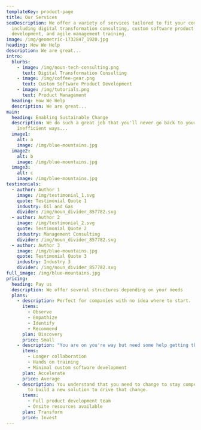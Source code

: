 ```yaml
---
templateKey: product-page
title: Our Services
seoDescription: We offer a variety of services tailored to fit your company
  including digital transformation consulting, custom software product
  development, and agile management training.
image: /img/geometric-1732847_1920.jpg
heading: How We Help
description: We are great...
intro:
  blurbs:
    - image: /img/noun-tech-consulting.png
      text: Digital Transformation Consulting
    - image: /img/coffee-gear.png
      text: Custom Software Product Development
    - image: /img/tutorials.png
      text: Product Management
  heading: How We Help
  description: We are great...
main:
  heading: Enabling Sustainable Change
  description: We do such a great job that you'll never go back to your old
    inefficient ways...
  image1:
    alt: a
    image: /img/blue-mountains.jpg
  image2:
    alt: b
    image: /img/blue-mountains.jpg
  image3:
    alt: c
    image: /img/blue-mountains.jpg
testimonials:
  - author: Author 1
    image: /img/testimonial_1.svg
    quote: Testimonial Quote 1
    industry: Oil and Gas
    divider: /img/noun_divider_857782.svg
  - author: Author 2
    image: /img/testimonial_2.svg
    quote: Testimonial Quote 2
    industry: Management Consulting
    divider: /img/noun_divider_857782.svg
  - author: Author 3
    image: /img/blue-mountains.jpg
    quote: Testimonial Quote 3
    industry: Industry 3
    divider: /img/noun_divider_857782.svg
full_image: /img/blue-mountains.jpg
pricing:
  heading: Pay us
  description: We offer several structures depending on your needs
  plans:
    - description: Perfect for companies with no idea where to start.
      items:
        - Observe
        - Empathize
        - Identify
        - Recommend
      plan: Discovery
      price: Small
    - description: "You are on you're way but need some help getting there. "
      items:
        - Longer collaboration
        - Hands on training
        - Minimal custom software development
      plan: Accelerate
      price: Average
    - description: You understand that you need to change to stay competitive and want
        to build a new solution to drive that change.
      items:
        - Full product development team
        - Onsite resources available
      plan: Transform
      price: Invest
---
```

